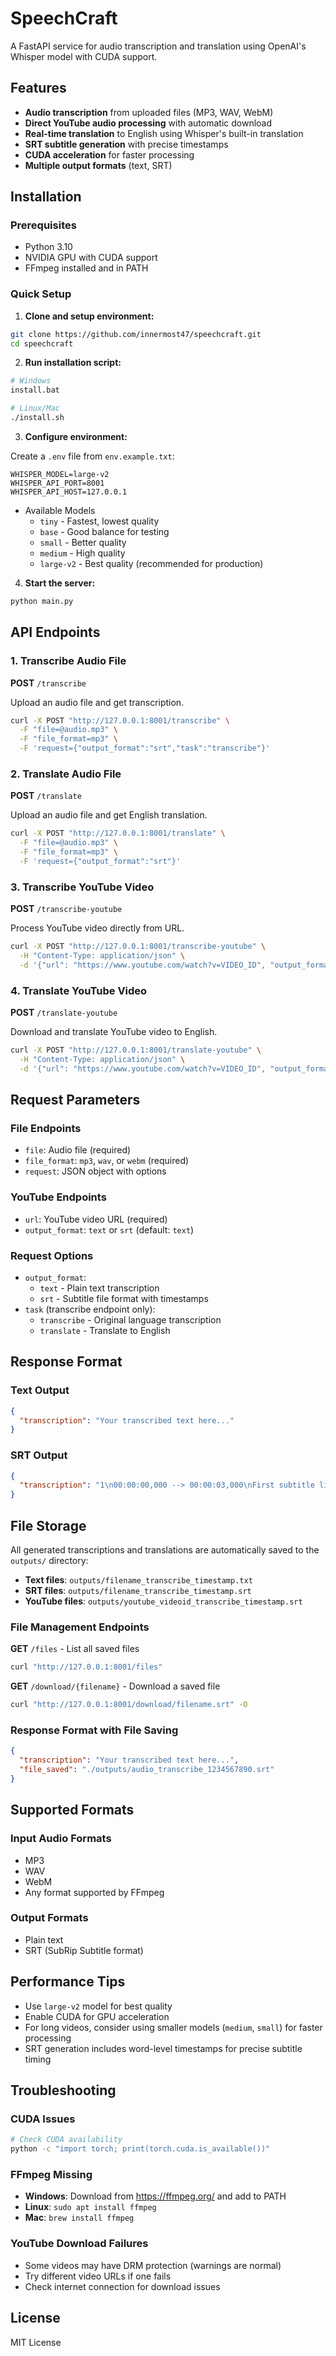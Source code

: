 # SpeechCraft

A FastAPI service for audio transcription and translation using OpenAI's Whisper model with CUDA support.

## Features

- **Audio transcription** from uploaded files (MP3, WAV, WebM)
- **Direct YouTube audio processing** with automatic download
- **Real-time translation** to English using Whisper's built-in translation
- **SRT subtitle generation** with precise timestamps
- **CUDA acceleration** for faster processing
- **Multiple output formats** (text, SRT)

## Installation

### Prerequisites

- Python 3.10
- NVIDIA GPU with CUDA support
- FFmpeg installed and in PATH

### Quick Setup

1. **Clone and setup environment:**

```bash
git clone https://github.com/innermost47/speechcraft.git
cd speechcraft
```

2. **Run installation script:**

```bash
# Windows
install.bat

# Linux/Mac
./install.sh
```

3. **Configure environment:**

Create a `.env` file from `env.example.txt`:

```env
WHISPER_MODEL=large-v2
WHISPER_API_PORT=8001
WHISPER_API_HOST=127.0.0.1
```

- Available Models
  - `tiny` - Fastest, lowest quality
  - `base` - Good balance for testing
  - `small` - Better quality
  - `medium` - High quality
  - `large-v2` - Best quality (recommended for production)

4. **Start the server:**

```bash
python main.py
```

## API Endpoints

### 1. Transcribe Audio File

**POST** `/transcribe`

Upload an audio file and get transcription.

```bash
curl -X POST "http://127.0.0.1:8001/transcribe" \
  -F "file=@audio.mp3" \
  -F "file_format=mp3" \
  -F 'request={"output_format":"srt","task":"transcribe"}'
```

### 2. Translate Audio File

**POST** `/translate`

Upload an audio file and get English translation.

```bash
curl -X POST "http://127.0.0.1:8001/translate" \
  -F "file=@audio.mp3" \
  -F "file_format=mp3" \
  -F 'request={"output_format":"srt"}'
```

### 3. Transcribe YouTube Video

**POST** `/transcribe-youtube`

Process YouTube video directly from URL.

```bash
curl -X POST "http://127.0.0.1:8001/transcribe-youtube" \
  -H "Content-Type: application/json" \
  -d '{"url": "https://www.youtube.com/watch?v=VIDEO_ID", "output_format": "srt"}'
```

### 4. Translate YouTube Video

**POST** `/translate-youtube`

Download and translate YouTube video to English.

```bash
curl -X POST "http://127.0.0.1:8001/translate-youtube" \
  -H "Content-Type: application/json" \
  -d '{"url": "https://www.youtube.com/watch?v=VIDEO_ID", "output_format": "srt"}'
```

## Request Parameters

### File Endpoints

- `file`: Audio file (required)
- `file_format`: `mp3`, `wav`, or `webm` (required)
- `request`: JSON object with options

### YouTube Endpoints

- `url`: YouTube video URL (required)
- `output_format`: `text` or `srt` (default: `text`)

### Request Options

- `output_format`:
  - `text` - Plain text transcription
  - `srt` - Subtitle file format with timestamps
- `task` (transcribe endpoint only):
  - `transcribe` - Original language transcription
  - `translate` - Translate to English

## Response Format

### Text Output

```json
{
  "transcription": "Your transcribed text here..."
}
```

### SRT Output

```json
{
  "transcription": "1\n00:00:00,000 --> 00:00:03,000\nFirst subtitle line\n\n2\n00:00:03,000 --> 00:00:06,000\nSecond subtitle line\n\n"
}
```

## File Storage

All generated transcriptions and translations are automatically saved to the `outputs/` directory:

- **Text files**: `outputs/filename_transcribe_timestamp.txt`
- **SRT files**: `outputs/filename_transcribe_timestamp.srt`
- **YouTube files**: `outputs/youtube_videoid_transcribe_timestamp.srt`

### File Management Endpoints

**GET** `/files` - List all saved files

```bash
curl "http://127.0.0.1:8001/files"
```

**GET** `/download/{filename}` - Download a saved file

```bash
curl "http://127.0.0.1:8001/download/filename.srt" -O
```

### Response Format with File Saving

```json
{
  "transcription": "Your transcribed text here...",
  "file_saved": "./outputs/audio_transcribe_1234567890.srt"
}
```

## Supported Formats

### Input Audio Formats

- MP3
- WAV
- WebM
- Any format supported by FFmpeg

### Output Formats

- Plain text
- SRT (SubRip Subtitle format)

## Performance Tips

- Use `large-v2` model for best quality
- Enable CUDA for GPU acceleration
- For long videos, consider using smaller models (`medium`, `small`) for faster processing
- SRT generation includes word-level timestamps for precise subtitle timing

## Troubleshooting

### CUDA Issues

```bash
# Check CUDA availability
python -c "import torch; print(torch.cuda.is_available())"
```

### FFmpeg Missing

- **Windows**: Download from https://ffmpeg.org/ and add to PATH
- **Linux**: `sudo apt install ffmpeg`
- **Mac**: `brew install ffmpeg`

### YouTube Download Failures

- Some videos may have DRM protection (warnings are normal)
- Try different video URLs if one fails
- Check internet connection for download issues

## License

MIT License
